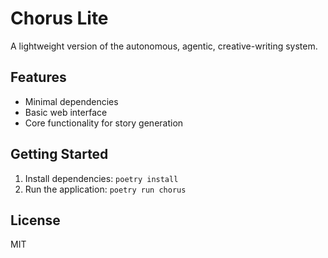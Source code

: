 # Chorus Lite

A lightweight version of the autonomous, agentic, creative-writing system.

## Features
- Minimal dependencies
- Basic web interface
- Core functionality for story generation

## Getting Started
1. Install dependencies: `poetry install`
2. Run the application: `poetry run chorus`

## License
MIT